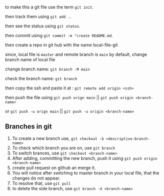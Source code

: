 to make this a git file use the term `git init`.

then track them using `git add .`.

then see the status using `git status`.

then commit using `git commit -m "create README.md`.

then create a repo in git hub with the name local-file-git

since, local file is `master` and remote branch is `main` by default, change branch name of local file

change branch name: `git branch -M main`

check the branch name: `git branch`

then copy the ssh and paste it at <ssh> : `git remote add origin <ssh>`

then push the file using `git push orign main` || `git push origin <branch-name>`

or `git push -u orign main` || `git push -u origin <branch-name>`

## Branches in git
1. To create a new branch use, `git checkout -b <descriptive-branch-name>`
2. To check which branch you are on, use `git branch`
3. To switch brances, use `git checkout <branch-name>`
4. After adding, committing the new branch, push it using `git push origin <branch-name>`
5. create pull request on github an merge it.
6. You will notice after switching to master branch in your local file, that the changes do not appear.
7. To resolve that, use `git pull`
8. to delete the side branch, use `git branch -d <branch-name>`
